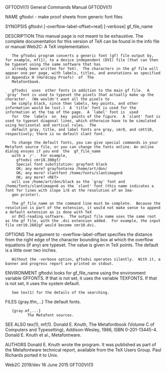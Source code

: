 GFTODVI(1)                                                                       General Commands Manual                                                                       GFTODVI(1)

NAME
       gftodvi - make proof sheets from generic font files

SYNOPSIS
       gftodvi [-overflow-label-offset=real] [-verbose] gf_file_name

DESCRIPTION
       This manual page is not meant to be exhaustive.  The complete documentation for this version of TeX can be found in the info file or manual Web2C: A TeX implementation.

       The gftodvi program converts a generic font (gf) file output by, for example, mf(1), to a device independent (DVI) file (that can then be typeset using the same software that has
       already been written for TeX).  The characters in the gf file will appear one per page, with labels, titles, and annotations as specified in Appendix H (Hardcopy Proofs)  of  The
       Metafontbook.

       gftodvi  uses  other fonts in addition to the main gf file.  A `gray' font is used to typeset the pixels that actually make up the character.  (We wouldn't want all the pixels to
       be simply black, since then labels, key points, and other information would be lost.)  A `title' font is used for the information at the top of the page.  A `label' font is  used
       for  the  labels  on  key  points of the figure.  A `slant' font is used to typeset diagonal lines, which otherwise have to be simulated using horizontal and vertical rules.  The
       default gray, title, and label fonts are gray, cmr8, and cmtt10, respectively; there is no default slant font.

       To change the default fonts, you can give special commands in your Metafont source file, or you can change the fonts online. An online dialog ensues if you end  the  gf_file_name
       with a `/'.  For example,
         gftodvi cmr10.300gf/
         Special font substitution: grayfont black
         OK; any more? grayfontarea /home/art/don/
         OK; any more? slantfont /home/fonts/slantimagen6
         OK; any more? <RET>
       will use /home/art/don/black as the `gray' font and /home/fonts/slantimagen6 as the `slant' font (this name indicates a font for lines with slope 1/6 at the resolution of an Ima‐
       gen printer).

       The gf_file_name on the command line must be complete.  Because the resolution is part of the extension, it would not make sense to append a default extension as is done with TeX
       or DVI-reading software.  The output file name uses the same root as the gf file, with the .dvi extension added.  For example, the input file cmr10.2602gf would become cmr10.dvi.

OPTIONS
       The  argument  to -overflow-label-offset specifies the distance from the right edge of the character bounding box at which the overflow equations (if any) are typeset.  The value
       is given in TeX points.  The default is a little over two inches.

       Without the -verbose option, gftodvi operates silently.  With it, a banner and progress report are printed on stdout.

ENVIRONMENT
       gftodvi looks for gf_file_name using the environment variable GFFONTS.  If that is not set, it uses the variable TEXFONTS.  If that is not set, it uses the system default.

       See tex(1) for the details of the searching.

FILES
       {gray.tfm,...}
              The default fonts.

       {gray.mf,...}
              The Metafont sources.

SEE ALSO
       tex(1), mf(1).
       Donald E. Knuth, The Metafontbook (Volume C of Computers and Typesetting), Addison-Wesley, 1986, ISBN 0-201-13445-4.
       Donald E. Knuth et al., Metafontware.

AUTHORS
       Donald E. Knuth wrote the program.  It was published as part of the Metafontware technical report, available from the TeX Users Group.  Paul Richards ported it to Unix.

Web2C 2019/dev                                                                         16 June 2015                                                                            GFTODVI(1)
